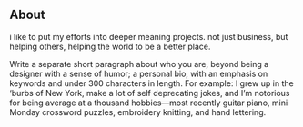 ## About 
i like to put my efforts into deeper meaning projects. not just business, but helping others, helping the world to be a better place.



Write a separate short paragraph about who you are, beyond being a designer with a sense of humor; a personal bio, with an emphasis on keywords and under 300 characters in length.
For example: I grew up in the ‘burbs of New York, make a lot of self deprecating jokes, and I’m notorious for being average at a thousand hobbies—most recently guitar piano, mini Monday crossword puzzles, embroidery knitting, and hand lettering.

